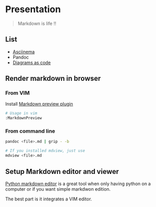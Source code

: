 # Presentation

> Markdown is life !!

## List
* [Asciinema](https://asciinema.org/)
* Pandoc
* [Diagrams as code](https://github.com/mingrammer/diagrams)

## Render markdown in browser

### From VIM
Install [Markdown preview plugin](https://github.com/iamcco/markdown-preview.vim)

```bash
# Usage in vim
:MarkdownPreview
```

### From command line
```bash
pandoc <file>.md | grip - -b

# If you installed mdview, just use
mdview <file>.md
```

## Setup Markdown editor and viewer

[Python markdown editor](https://github.com/ncornette/Python-Markdown-Editor/) is a great tool when only having python on a computer or if you want simple markdwon edition.

The best part is it integrates a VIM editor.
